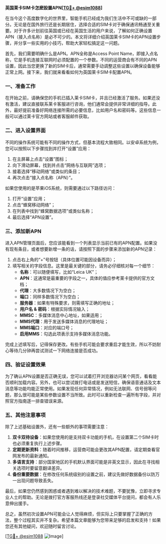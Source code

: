 **英国莱卡SIM卡怎麽設置APN[[TG💪+ @esim1088](https://t.me/s/esim1088)]**

在当今这个高度数字化的世界里，智能手机已经成为我们生活中不可或缺的一部分。无论是在国外旅行还是长期居住，选择合适的SIM卡对于确保通讯畅通至关重要。对于许多计划前往英国或已经在英国生活的用户来说，了解如何正确设置APN（接入点名称）是必不可少的。本文将详细介绍英国莱卡SIM卡的APN设置步骤，并分享一些实用的小技巧，帮助大家轻松搞定这一问题。

首先，我们需要明确什么是APN。APN全称是Access Point Name，即接入点名称，它是手机连接互联网时必须配置的一个参数。不同的运营商会有不同的APN设置，因此当您更换了新的SIM卡后，通常需要手动调整这些设置以确保设备能够正常上网。接下来，我们就来看看如何为英国莱卡SIM卡配置APN。

### 一、准备工作

在开始之前，请确保您的手机已插入莱卡SIM卡，并且已经激活了服务。如果还没有激活，建议直接联系莱卡客服进行咨询，他们通常会提供非常详细的指导。此外，最好提前准备好网络连接所需的必要信息，比如用户名和密码等。这些信息一般可以通过莱卡官方网站或者客服邮件获取。

### 二、进入设置界面

不同的操作系统可能有不同的操作方式，但基本流程大致相同。以安卓系统为例，您可以按照以下步骤找到并打开“设置”应用：

1. 在主屏幕上点击“设置”图标；
2. 向下滑动屏幕，找到并点击“网络与互联网”选项；
3. 接着选择“移动网络”或类似的条目；
4. 再次点击“接入点名称（APN）”。

如果您使用的是苹果iOS系统，则需要通过以下路径访问：
1. 打开“设置”应用；
2. 点击“蜂窝移动网络”；
3. 在列表中找到“蜂窝数据选项”或类似名称；
4. 最后选择“APN设置”。

### 三、添加新APN

进入APN管理页面后，您应该能看到一个列表显示当前已有的APN配置。如果没有现有条目，或者想要新增一条的话，请按照下面的步骤来添加新的APN记录：

1. 点击右上角的“+”号按钮（具体位置可能因设备而异）；
2. 填写相关的字段信息。这里是最关键的部分，请务必仔细核对每一个细节：
   - **名称**：可以随便填写，比如“Leica UK”；
   - **APN**：这通常是最重要的字段之一，具体的值应参考莱卡提供的官方文档；
   - **代理**：大多数情况下为空白；
   - **端口**：同样多数情况下为空白；
   - **服务器**：如果有特殊要求，则需填写正确的地址；
   - **用户名 & 密码**：根据实际情况输入；
   - **MMSC**：多媒体消息中心地址，如果适用；
   - **MMS代理**：用于发送多媒体消息的代理地址；
   - **MMS端口**：对应的端口号；
   - **启用MMS**：勾选此项表示支持多媒体消息功能。

完成上述填写后，记得保存更改。有些手机可能会要求重启才能生效，所以不妨耐心等待几分钟再尝试测试一下网络连接是否成功。

### 四、验证设置效果

为了确认APN设置是否正确无误，您可以试着打开浏览器访问某个网页，看看能否顺利加载内容。另外，也可以尝试拨打电话或是发送短信，确保语音通话及文本消息等功能均能正常使用。如果发现任何异常情况，例如无法联网、信号弱等问题，那么很可能是某些参数设置不当所致。此时可以重新检查一遍所有字段，并对照官方指南逐一排查错误来源。

### 五、其他注意事项

除了上述基础设置外，还有一些额外的事项需要注意：

1. **双卡双待设备**：如果您使用的是支持双卡功能的手机，在设置第二个SIM卡时也必须重复执行上述步骤。
2. **定期更新资料**：随着时间推移，运营商可能会更改其APN配置，请定期查看官网发布的最新通知。
3. **多语言支持**：部分国家地区的手机默认界面可能是非英文显示，因此在寻找相关选项时要留意翻译差异。
4. **备份重要数据**：在修改任何系统级别的设置之前，建议先做好数据备份以防万一出现问题导致丢失。

最后，如果您仍然感到困惑或者遇到难以解决的技术难题，不要犹豫，立即寻求专业人士的帮助。无论是拨打官方客服热线还是登录社交媒体平台提问，都会有人乐意伸出援手。

总之，虽然初次设置APN可能会让人觉得麻烦，但实际上只要掌握了正确的方法，整个过程其实并不复杂。希望本篇文章能够为您带来足够的启发和支持！如果您还有其他疑问，欢迎随时留言讨论。

[[TG💪+ @esim1088](https://t.me/s/esim1088) ![Image](https://i.postimg.cc/4NQfJmqS/Snipaste-2025-05-13-00-14-12.png)]